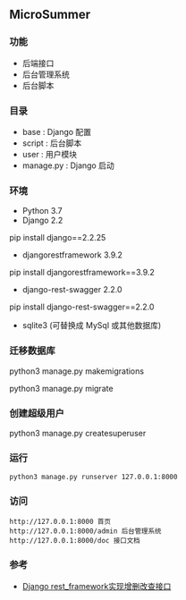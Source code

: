## MicroSummer

### 功能

- 后端接口
- 后台管理系统
- 后台脚本

### 目录

- base : Django 配置
- script : 后台脚本
- user : 用户模块
- manage.py : Django 启动

### 环境

- Python 3.7
- Django 2.2

pip install django==2.2.25

- djangorestframework 3.9.2

pip install djangorestframework==3.9.2

- django-rest-swagger 2.2.0

pip install django-rest-swagger==2.2.0

- sqlite3 (可替换成 MySql 或其他数据库)

### 迁移数据库

python3 manage.py makemigrations

python3 manage.py migrate

### 创建超级用户

python3 manage.py createsuperuser

### 运行

```
python3 manage.py runserver 127.0.0.1:8000
```

### 访问

```
http://127.0.0.1:8000 首页
http://127.0.0.1:8000/admin 后台管理系统
http://127.0.0.1:8000/doc 接口文档
```

### 参考

- [Django rest_framework实现增删改查接口](https://www.cnblogs.com/ghylpb/p/12115512.html)
